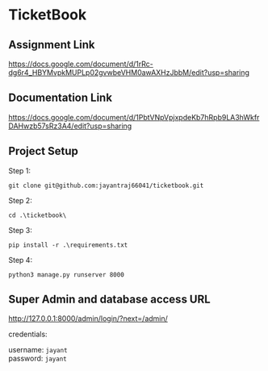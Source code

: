 TicketBook
======================
Assignment Link
---------------------
https://docs.google.com/document/d/1rRc-dg6r4_HBYMvpkMUPLp02gvwbeVHM0awAXHzJbbM/edit?usp=sharing

Documentation Link
---------------------
https://docs.google.com/document/d/1PbtVNpVpjxpdeKb7hRpb9LA3hWkfrDAHwzb57sRz3A4/edit?usp=sharing

Project Setup
---------------------

Step 1:
```
git clone git@github.com:jayantraj66041/ticketbook.git
```

Step 2:
```
cd .\ticketbook\
```

Step 3:
```
pip install -r .\requirements.txt
```

Step 4:
```
python3 manage.py runserver 8000
```

Super Admin and database access URL
-------------------------
http://127.0.0.1:8000/admin/login/?next=/admin/

credentials:

username: ```jayant```      
password: ```jayant```
